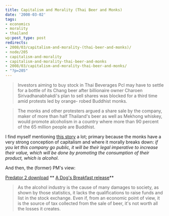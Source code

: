 ```yaml
---
title: Capitalism and Morality (Thai Beer and Monks)
date: '2008-03-02'
tags:
- economics
- morality
- thailand
wp:post_type: post
redirects:
- 2008/03/capitalism-and-morality-(thai-beer-and-monks)/
- node/205
- capitalism-and-morality
- capitalism-and-morality-thai-beer-and-monks
- 2008/03/capitalism-and-morality-thai-beer-and-monks/
- "?p=205"
---
```


>

> Investors aiming to buy stock in Thai Beverages Pcl may have to settle for a bottle of its Chang beer after billionaire owner Charoen Sirivadhanabhakdi's plan to sell shares was blocked for a third time amid protests led by orange- robed Buddhist monks.

> The monks and other protesters argued a share sale by the company, maker of more than half Thailand's beer as well as Mekhong whiskey, would promote alcoholism in a country where more than 90 percent of the 65 million people are Buddhist.

I find myself mentioning [this story](http://www.bloomberg.com/apps/news?pid=10000080&sid=afr76o.Ii2GE&refer=asia) a lot; primary because the monks have a very strong conception of capitalism and where it morally breaks down: _if you let this company go public, it will be their legal imperative to increase their value, which will be done by promoting the consumption of their product, which is alcohol_.

And then, the (former) PM's view:

[Predator 2 download](http://www.womeningreen.org/?predator_2) ** [A Dog's Breakfast release](http://time-travel.com/?a_dog_s_breakfast)**

>

> As the alcohol industry is the cause of many damages to society, as shown by those statistics, it lacks the qualifications to raise funds and list in the stock exchange. Even if, from an economic point of view, it is the source of tax collected from the sale of beer, it's not worth all the losses it creates.

